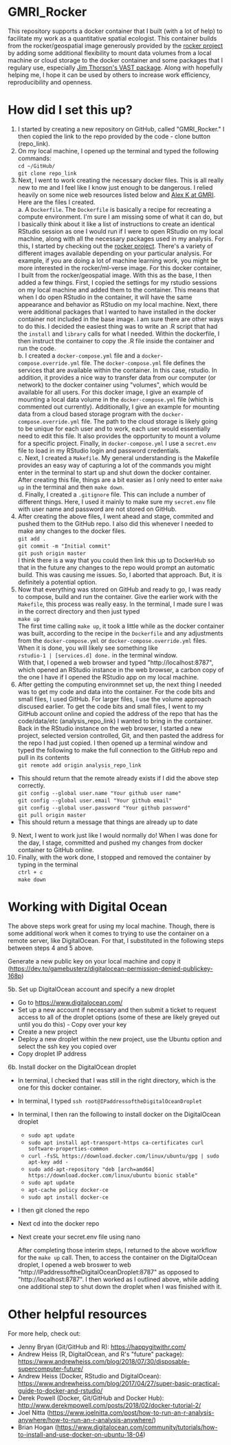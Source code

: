 # GMRI_Rocker
This repository supports a docker container that I built (with a lot of help) to facilitate my work as a quantitative spatial ecologist. This container builds from the rocker/geospatial image generously provided by the [rocker project](https://hub.docker.com/u/rocker) by adding some additional flexibility to mount data volumes from a local machine or cloud storage to the docker container and some packages that I regulary use, especially [Jim Thorson's VAST package](https://github.com/James-Thorson-NOAA/VAST). Along with hopefully helping me, I hope it can be used by others to increase work efficiency, reproducibility and openness. 

# How did I set this up?
1. I started by creating a new repository on GitHub, called "GMRI_Rocker." I then copied the link to the repo provided by the code - clone button (repo_link).
2. On my local machine, I opened up the terminal and typed the following commands:  
`cd ~/GitHub/`  
`git clone repo_link`
3. Next, I went to work creating the necessary docker files. This is all really new to me and I feel like I know just enough to be dangerous. I relied heavily on some nice web resources listed below and [Alex K at GMRI](https://github.com/abkfenris). Here are the files I created.  
a. A `Dockerfile`. The `Dockerfile` is basically a recipe for recreating a compute environment. I'm sure I am missing some of what it can do, but I basically think about it like a list of instructions to create an identical RStudio session as one I would run if I were to open RStudio on my local machine, along with all the necessary packages used in my analysis. For this, I started by checking out the [rocker project](https://hub.docker.com/u/rocker). There's a variety of different images available depending on your particular analysis. For example, if you are doing a lot of machine learning work, you might be more interested in the rocker/ml-verse image. For this docker container, I built from the rocker/geospatial image. With this as the base, I then added a few things. First, I copied the settings for my rstudio sessions on my local machine and added them to the container. This means that when I do open RStudio in the container, it will have the same appearance and behavior as RStudio on my local machine. Next, there were additional packages that I wanted to have installed in the docker container not included in the base image. I am sure there are other ways to do this. I decided the easiest thing was to write an .R script that had the `install` and `library` calls for what I needed. Within the dockerfile, I then instruct the container to copy the .R file inside the container and run the code.  
b. I created a `docker-compose.yml` file and a `docker-compose.override.yml` file. The `docker-compose.yml` file defines the services that are available within the container. In this case, rstudio. In addition, it provides a nice way to transfer data from our computer (or network) to the docker container using "volumes", which would be available for all users. For this docker image, I give an example of mounting a local data volume in the `docker-compose.yml` file (which is commented out currently). Additionally, I give an example for mounting data from a cloud based storage program with the `docker-compose.override.yml` file. The path to the cloud storage is likely going to be unique for each user and to work, each user would essentially need to edit this file. It also provides the opportunity to mount a volume for a specific project. Finally, in `docker-compose.yml` I use a `secret.env` file to load in my RStudio login and password credentials.  
c. Next, I created a `Makefile`. My general understanding is the Makefile provides an easy way of capturing a lot of the commands you might enter in the terminal to start up and shut down the docker container. After creating this file, things are a bit easier as I only need to enter `make up` in the terminal and then `make down`.  
d. Finally, I created a `.gitignore` file. This can include a number of different things. Here, I used it mainly to make sure my `secret.env` file with user name and password are not stored on GitHub. 
4. After creating the above files, I went ahead and stage, commited and pushed them to the GitHub repo. I also did this whenever I needed to make any changes to the docker files.  
`git add .`  
`git commit -m "Initial commit"`  
`git push origin master`  
I think there is a way that you could then link this up to DockerHub so that in the future any changes to the repo would prompt an automatic build. This was causing me issues. So, I aborted that approach. But, it is definitely a potential option. 
5. Now that everything was stored on GitHub and ready to go, I was ready to compose, build and run the container. Give the earlier work with the `Makefile`, this process was really easy. In the terminal, I made sure I was in the correct directory and then just typed  
`make up`  
The first time calling `make up`, it took a little while as the docker container was built, according to the recipe in the `Dockerfile` and any adjustments from the `docker-compose.yml` or `docker-compose.override.yml` files. When it is done, you will likely see something like  
`rstudio-1 | [services.d] done.` in the terminal window.  
With that, I opened a web browser and typed "http://localhost:8787", which opened an RStudio instance in the web browser, a carbon copy of the one I have if I opened the RStudio app on my local machine.
8.  After getting the computing environmnet set up, the next thing I needed was to get my code and data into the container. For the code bits and small files, I used GitHub. For larger files, I use the volume approach discused earlier. To get the code bits and small files, I went to my GitHub account online and copied the address of the repo that has the code/data/etc (analysis_repo_link) I wanted to bring in the container. Back in the RStudio instance on the web browser, I started a new project, selected version controlled, Git, and then pasted the address for the repo I had just copied. I then opened up a terminal window and typed the following to make the full connection to the GitHub repo and pull in its contents  
`git remote add origin analysis_repo_link`  
* This should return that the remote already exists if I did the above step correctly.  
`git config --global user.name "Your github user name"`  
`git config --global user.email "Your github email"`  
`git config --global user.password "Your github password"`  
`git pull origin master`  
* This should return a message that things are already up to date
9. Next, I went to work  just like I would normally do! When I was done for the day, I stage, committed and pushed my changes from docker container to GitHub online.
10. Finally, with the work done, I stopped and removed the container by typing in the terminal  
`ctrl + c`  
`make down` 

# Working with Digital Ocean
The above steps work great for using my local machine. Though, there is some additional work when it comes to trying to use the container on a remote server, like DigitalOcean. For that, I substituted in the following steps between steps 4 and 5 above. 

Generate a new public key on your local machine and copy it (https://dev.to/gamebusterz/digitalocean-permission-denied-publickey-168p)

5b. Set up DigitalOcean account and specify a new droplet  
- Go to https://www.digitalocean.com/  
- Set up a new account if necessary and then submit a ticket to request access to all of the droplet options (some of these are likely greyed out until you do this)  - Copy over your key
- Create a new project 
- Deploy a new droplet within the new project, use the Ubuntu option and select the ssh key you copied over
- Copy droplet IP address  

6b. Install docker on the DigitalOcean droplet  
- In terminal, I checked that I was still in the right directory, which is the one for this docker container.  
- In terminal, I typed `ssh root@IPaddressoftheDigitalOceanDroplet`  
- In terminal, I then ran the following to install docker on the DigitalOcean droplet
  + `sudo apt update`  
  + `sudo apt install apt-transport-https ca-certificates curl software-properties-common`  
  + `curl -fsSL https://download.docker.com/linux/ubuntu/gpg | sudo apt-key add -`  
  + `sudo add-apt-repository "deb [arch=amd64] https://download.docker.com/linux/ubuntu bionic stable"`  
  + `sudo apt update`  
  + `apt-cache policy docker-ce`  
  + `sudo apt install docker-ce` 
- I then git cloned the repo
- Next cd into the docker repo
- Next create your secret.env file using nano
  
  After completing those interim steps, I returned to the above workflow for the `make up` call. Then, to access the container on the DigitalOcean droplet, I opened a web broswer to web "http://IPaddressoftheDigitalOceanDroplet:8787" as opposed to "http://localhost:8787". I then worked as I outlined above, while adding one additional step to shut down the droplet when I was finished with it.  

# Other helpful resources #
For more help, check out:  
- Jenny Bryan (Git/GitHub and R): https://happygitwithr.com/  
- Andrew Heiss (R, DigitalOcean, and R's "future" package): https://www.andrewheiss.com/blog/2018/07/30/disposable-supercomputer-future/  
- Andrew Heiss (Docker, RStudio and DigitalOcean): https://www.andrewheiss.com/blog/2017/04/27/super-basic-practical-guide-to-docker-and-rstudio/  
- Derek Powell (Docker, Git/GitHub and Docker Hub): http://www.derekmpowell.com/posts/2018/02/docker-tutorial-2/  
- Joel Nitta (https://www.joelnitta.com/post/how-to-run-an-r-analysis-anywhere/how-to-run-an-r-analysis-anywhere/)  
- Brian Hogan (https://www.digitalocean.com/community/tutorials/how-to-install-and-use-docker-on-ubuntu-18-04) 
